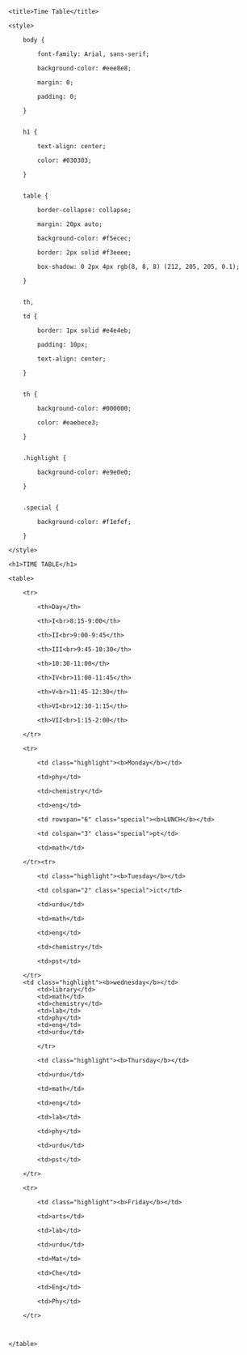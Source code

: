 <!DOCTYPE html>

<html>
 

<head>

    <title>Time Table</title>

    <style>

        body {

            font-family: Arial, sans-serif;

            background-color: #eee8e8;

            margin: 0;

            padding: 0;

        }
 

        h1 {

            text-align: center;

            color: #030303;

        }
 

        table {

            border-collapse: collapse;

            margin: 20px auto;

            background-color: #f5ecec;

            border: 2px solid #f3eeee;

            box-shadow: 0 2px 4px rgb(8, 8, 8) (212, 205, 205, 0.1);

        }
 

        th,

        td {

            border: 1px solid #e4e4eb;

            padding: 10px;

            text-align: center;

        }
 

        th {

            background-color: #000000;

            color: #eaebece3;

        }
 

        .highlight {

            background-color: #e9e0e0;

        }
 

        .special {

            background-color: #f1efef;

        }

    </style>

</head>
 

<body>

    <h1>TIME TABLE</h1>

    <table>

        <tr>

            <th>Day</th>

            <th>I<br>8:15-9:00</th>

            <th>II<br>9:00-9:45</th>

            <th>III<br>9:45-10:30</th>

            <th>10:30-11:00</th>

            <th>IV<br>11:00-11:45</th>

            <th>V<br>11:45-12:30</th>

            <th>VI<br>12:30-1:15</th>

            <th>VII<br>1:15-2:00</th>

        </tr>

        <tr>

            <td class="highlight"><b>Monday</b></td>

            <td>phy</td>

            <td>chemistry</td>

            <td>eng</td>

            <td rowspan="6" class="special"><b>LUNCH</b></td>

            <td colspan="3" class="special">pt</td>

            <td>math</td>

        </tr><tr>

            <td class="highlight"><b>Tuesday</b></td>

            <td colspan="2" class="special">ict</td>

            <td>urdu</td>

            <td>math</td>

            <td>eng</td>

            <td>chemistry</td>

            <td>pst</td>

        </tr>
        <td class="highlight"><b>wednesday</b></td>
            <td>library</td>
            <td>math</td>
            <td>chemistry</td>
            <td>lab</td>
            <td>phy</td>
            <td>eng</td>
            <td>urdu</td>
            
            </tr>

            <td class="highlight"><b>Thursday</b></td>

            <td>urdu</td>

            <td>math</td>

            <td>eng</td>

            <td>lab</td>

            <td>phy</td>

            <td>urdu</td>

            <td>pst</td>

        </tr>

        <tr>

            <td class="highlight"><b>Friday</b></td>

            <td>arts</td>
            
            <td>lab</td>

            <td>urdu</td>

            <td>Mat</td>

            <td>Che</td>

            <td>Eng</td>

            <td>Phy</td>

        </tr>

        

    </table>

</body>
 

</html>
